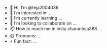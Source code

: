 - 👋 Hi, I’m @teja2004039
- 👀 I’m interested in ...
- 🌱 I’m currently learning ...
- 💞️ I’m looking to collaborate on ...
- 📫 How to reach me in insta charanteja388 ...
- 😄 Pronouns: ...
- ⚡ Fun fact: ...

<!---
teja2004039/teja2004039 is a ✨ special ✨ repository because its `README.md` (this file) appears on your GitHub profile.
You can click the Preview link to take a look at your changes.
--->
